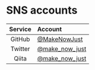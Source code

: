 # SNS accounts

| Service | Account                     |
|:-------:|:----------------------------|
| GitHub  | [@MakeNowJust][github]      |
| Twitter | [@make\_now\_just][twitter] |
| Qiita   | [@make\_now\_just][qiita]   |

[github]: https://github.com/MakeNowJust
[twitter]: https://twitter.com/make_now_just
[qiita]: https://qiita.com/make_now_just
